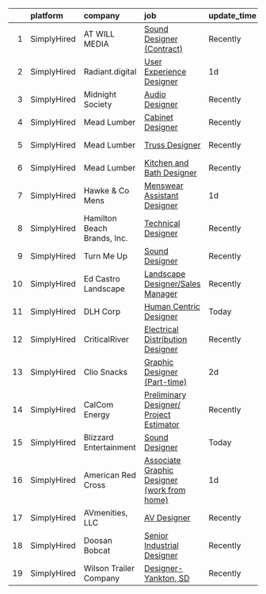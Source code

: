 

|    | platform    | company                     | job                                                                                                                                                              | update_time   | location         |
|---:|:------------|:----------------------------|:-----------------------------------------------------------------------------------------------------------------------------------------------------------------|:--------------|:-----------------|
|  1 | SimplyHired | AT WILL MEDIA               | [Sound Designer (Contract)](https://www.simplyhired.com/job/A8J3OHbNiyMLbVFnIUfy0ozJJiTZfcE14SmK3bIR7bWPApEHFt1A1g?q=technical+sound+designer)                   | Recently      | Remote           |
|  2 | SimplyHired | Radiant.digital             | [User Experience Designer](https://www.simplyhired.com/job/021iFxMgfaPuxfNs1e8ZzHcFgynOfcMlamoGnjaPfr2XEDsI08P5Sw?q=technical+sound+designer)                    | 1d            | Remote           |
|  3 | SimplyHired | Midnight Society            | [Audio Designer](https://www.simplyhired.com/job/nn502Lo13jLcSr2d4fnbt_i2K9Bf6y2BltTqfZgqk7LZooiHPAoyUA?q=technical+sound+designer)                              | Recently      | Remote           |
|  4 | SimplyHired | Mead Lumber                 | [Cabinet Designer](https://www.simplyhired.com/job/JOweUw_l3pDPsqtIg-3gorBXWYvW_IStT4VkQXlyHLdhruJ2QjvyDg?q=technical+sound+designer)                            | Recently      | Kearney, NE      |
|  5 | SimplyHired | Mead Lumber                 | [Truss Designer](https://www.simplyhired.com/job/ImSt3fSjKHeU-9aWkhBSm_4J563Qyonlye6SLpiB8_TCsZxNWMjupg?q=technical+sound+designer)                              | Recently      | Cheyenne, WY     |
|  6 | SimplyHired | Mead Lumber                 | [Kitchen and Bath Designer](https://www.simplyhired.com/job/6XgAF-lNmYllbBGG-IKdCAZeqJWp0uTyyUL6EYlR69rHsRd5P9phqw?q=technical+sound+designer)                   | Recently      | Mc Cook, NE      |
|  7 | SimplyHired | Hawke & Co Mens             | [Menswear Assistant Designer](https://www.simplyhired.com/job/hwYqVdAY5Hyhfzgb79yf7LQvyJNKWxxHOoYuljtyE3wEga94egcqBA?q=technical+sound+designer)                 | 1d            | New York State   |
|  8 | SimplyHired | Hamilton Beach Brands, Inc. | [Technical Designer](https://www.simplyhired.com/job/40UTH4_qwvNmIGNGPmwRsNwiUjLzAWTQ4YOirfVyCHH3Zti27INSlA?q=technical+sound+designer)                          | Recently      | Glen Allen, VA   |
|  9 | SimplyHired | Turn Me Up                  | [Sound Designer](https://www.simplyhired.com/job/O4Pb-KyBGEiYvaOXwb3IuI1HyV_AUWqU80vVk7I1LtrsuI7WsmWqKA?q=technical+sound+designer)                              | Recently      | Burbank, CA      |
| 10 | SimplyHired | Ed Castro Landscape         | [Landscape Designer/Sales Manager](https://www.simplyhired.com/job/XEKLstAGkH142gg5glHb-ZsuAAjVaHfdpAPtM8glftzNm11OwU6_Sw?q=technical+sound+designer)            | Recently      | Roswell, GA      |
| 11 | SimplyHired | DLH Corp                    | [Human Centric Designer](https://www.simplyhired.com/job/oXPmHhdrqLa55NZp2Rmpdc8Vr2aPBUsjuJ7E0TEzXx17enu3CntUVg?q=technical+sound+designer)                      | Today         | Fort Detrick, MD |
| 12 | SimplyHired | CriticalRiver               | [Electrical Distribution Designer](https://www.simplyhired.com/job/cmhsTJvBsUKI6cYzHHIdq-TbDbuuPe17O0r4tCTwgvfAey9JNtmN1w?q=technical+sound+designer)            | Recently      | St. Louis, MO    |
| 13 | SimplyHired | Clio Snacks                 | [Graphic Designer (Part-time)](https://www.simplyhired.com/job/NDO-cwmx3zVGUM0qzgQYQw1e34ghLMDS61vmKwuQE9uodPbREsP2OQ?q=technical+sound+designer)                | 2d            | Remote           |
| 14 | SimplyHired | CalCom Energy               | [Preliminary Designer/ Project Estimator](https://www.simplyhired.com/job/aJowns8Ln9qdvYZWYqyCjfwxCgdFh8KrWAHqEErQDxbHDjidM3cxOw?q=technical+sound+designer)     | Recently      | Durango, CO      |
| 15 | SimplyHired | Blizzard Entertainment      | [Sound Designer](https://www.simplyhired.com/job/c4qUcjeHlvOc1Z7up42w8ejYTZTWpm6hL2RAtCb_vc6SNQBYmZ6agw?q=technical+sound+designer)                              | Today         | Irvine, CA       |
| 16 | SimplyHired | American Red Cross          | [Associate Graphic Designer (work from home)](https://www.simplyhired.com/job/AOhueWMq5d-PBxL7JKkMVtOoAs40GEgHs0lWeTNB0O0l0x7R_s9dAw?q=technical+sound+designer) | 1d            | Washington, DC   |
| 17 | SimplyHired | AVmenities, LLC             | [AV Designer](https://www.simplyhired.com/job/bnrybS56-pqE-H12dIBqV3NFMhNBdh-TiHwtBbI7RUPV6YPeVjzO8w?q=technical+sound+designer)                                 | Recently      | Marshall, VA     |
| 18 | SimplyHired | Doosan Bobcat               | [Senior Industrial Designer](https://www.simplyhired.com/job/t9gcUVNdYD9rFUci2nWQrqisloKpJ2SLm-MKmhdUTxyG4kpTA2nF5A?q=technical+sound+designer)                  | Recently      | Bismarck, ND     |
| 19 | SimplyHired | Wilson Trailer Company      | [Designer-Yankton, SD](https://www.simplyhired.com/job/TfuVfdM5xbHYE6pjwPim2wZq1SlRohes5TwjFeRduKiHW2uOx3-jcA?q=technical+sound+designer)                        | Recently      | Yankton, SD      |